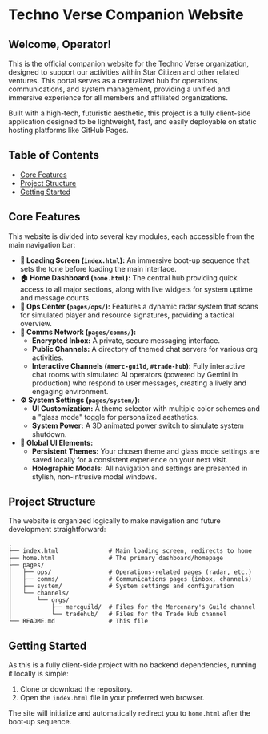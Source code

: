 # Techno Verse Companion Website

## Welcome, Operator\!

This is the official companion website for the Techno Verse organization, designed to support our activities within Star Citizen and other related ventures. This portal serves as a centralized hub for operations, communications, and system management, providing a unified and immersive experience for all members and affiliated organizations.

Built with a high-tech, futuristic aesthetic, this project is a fully client-side application designed to be lightweight, fast, and easily deployable on static hosting platforms like GitHub Pages.

## Table of Contents

  * [Core Features](https://www.google.com/search?q=%23core-features)
  * [Project Structure](https://www.google.com/search?q=%23project-structure)
  * [Getting Started](https://www.google.com/search?q=%23getting-started)

## Core Features

This website is divided into several key modules, each accessible from the main navigation bar:

  * **🚀 Loading Screen (`index.html`):** An immersive boot-up sequence that sets the tone before loading the main interface.
  * **🏠 Home Dashboard (`home.html`):** The central hub providing quick access to all major sections, along with live widgets for system uptime and message counts.
  * **📡 Ops Center (`pages/ops/`):** Features a dynamic radar system that scans for simulated player and resource signatures, providing a tactical overview.
  * **💬 Comms Network (`pages/comms/`):**
      * **Encrypted Inbox:** A private, secure messaging interface.
      * **Public Channels:** A directory of themed chat servers for various org activities.
      * **Interactive Channels (`#merc-guild`, `#trade-hub`):** Fully interactive chat rooms with simulated AI operators (powered by Gemini in production) who respond to user messages, creating a lively and engaging environment.
  * **⚙️ System Settings (`pages/system/`):**
      * **UI Customization:** A theme selector with multiple color schemes and a "glass mode" toggle for personalized aesthetics.
      * **System Power:** A 3D animated power switch to simulate system shutdown.
  * **💎 Global UI Elements:**
      * **Persistent Themes:** Your chosen theme and glass mode settings are saved locally for a consistent experience on your next visit.
      * **Holographic Modals:** All navigation and settings are presented in stylish, non-intrusive modal windows.

## Project Structure

The website is organized logically to make navigation and future development straightforward:

```
.
├── index.html              # Main loading screen, redirects to home
├── home.html               # The primary dashboard/homepage
├── pages/
│   ├── ops/                # Operations-related pages (radar, etc.)
│   ├── comms/              # Communications pages (inbox, channels)
│   ├── system/             # System settings and configuration
│   └── channels/
│       └── orgs/
│           ├── mercguild/  # Files for the Mercenary's Guild channel
│           └── tradehub/   # Files for the Trade Hub channel
└── README.md               # This file
```

## Getting Started

As this is a fully client-side project with no backend dependencies, running it locally is simple:

1.  Clone or download the repository.
2.  Open the `index.html` file in your preferred web browser.

The site will initialize and automatically redirect you to `home.html` after the boot-up sequence.